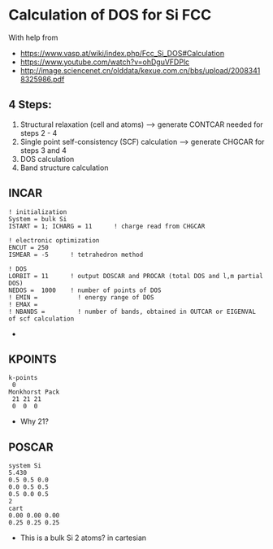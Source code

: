 # Calculation of DOS for Si FCC

With help from 
- https://www.vasp.at/wiki/index.php/Fcc_Si_DOS#Calculation
- https://www.youtube.com/watch?v=ohDguVFDPlc
- http://image.sciencenet.cn/olddata/kexue.com.cn/bbs/upload/20083418325986.pdf

## 4 Steps:
1. Structural relaxation (cell and atoms) --> generate CONTCAR needed for steps 2 - 4
2. Single point self-consistency (SCF) calculation --> generate CHGCAR for steps 3 and 4
3. DOS calculation
4. Band structure calculation 

## INCAR

```
! initialization
System = bulk Si
ISTART = 1; ICHARG = 11      ! charge read from CHGCAR

! electronic optimization
ENCUT = 250
ISMEAR = -5      ! tetrahedron method

! DOS
LORBIT = 11      ! output DOSCAR and PROCAR (total DOS and l,m partial DOS)
NEDOS =  1000    ! number of points of DOS
! EMIN =           ! energy range of DOS
! EMAX = 
! NBANDS =         ! number of bands, obtained in OUTCAR or EIGENVAL of scf calculation
```
- 



## KPOINTS

```
k-points
 0
Monkhorst Pack
 21 21 21
 0  0  0
```
- Why 21?


## POSCAR
```
system Si
5.430
0.5 0.5 0.0
0.0 0.5 0.5
0.5 0.0 0.5
2
cart
0.00 0.00 0.00
0.25 0.25 0.25
```
- This is a bulk Si 2 atoms? in cartesian